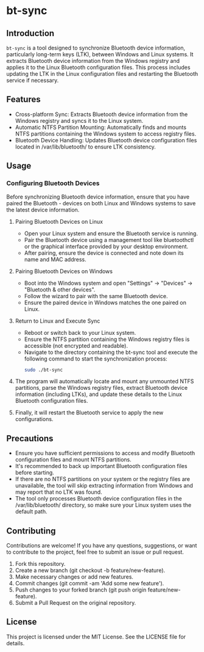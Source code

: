 # bt-sync

## Introduction
`bt-sync` is a tool designed to synchronize Bluetooth device information, particularly long-term keys (LTK), between Windows and Linux systems. It extracts Bluetooth device information from the Windows registry and applies it to the Linux Bluetooth configuration files. This process includes updating the LTK in the Linux configuration files and restarting the Bluetooth service if necessary.

## Features
- Cross-platform Sync: Extracts Bluetooth device information from the Windows registry and syncs it to the Linux system.
- Automatic NTFS Partition Mounting: Automatically finds and mounts NTFS partitions containing the Windows system to access registry files.
- Bluetooth Device Handling: Updates Bluetooth device configuration files located in /var/lib/bluetooth/ to ensure LTK consistency.

## Usage
### Configuring Bluetooth Devices
Before synchronizing Bluetooth device information, ensure that you have paired the Bluetooth - devices on both Linux and Windows systems to save the latest device information.

1. Pairing Bluetooth Devices on Linux
    - Open your Linux system and ensure the Bluetooth service is running.
    - Pair the Bluetooth device using a management tool like bluetoothctl or the graphical interface provided by your desktop environment.
    - After pairing, ensure the device is connected and note down its name and MAC address.

1. Pairing Bluetooth Devices on Windows
    - Boot into the Windows system and open "Settings" -> "Devices" -> "Bluetooth & other devices".
    - Follow the wizard to pair with the same Bluetooth device.
    - Ensure the paired device in Windows matches the one paired on Linux.

1. Return to Linux and Execute Sync
    - Reboot or switch back to your Linux system.
    - Ensure the NTFS partition containing the Windows registry files is accessible (not encrypted and readable).
    - Navigate to the directory containing the bt-sync tool and execute the following command to start the synchronization process:
        ```bash
        sudo ./bt-sync
        ```

1. The program will automatically locate and mount any unmounted NTFS partitions, parse the Windows registry files, extract Bluetooth device information (including LTKs), and update these details to the Linux Bluetooth configuration files.
1. Finally, it will restart the Bluetooth service to apply the new configurations.

## Precautions
 - Ensure you have sufficient permissions to access and modify Bluetooth configuration files and mount NTFS partitions.
 - It's recommended to back up important Bluetooth configuration files before starting.
 - If there are no NTFS partitions on your system or the registry files are unavailable, the tool will skip extracting information from Windows and may report that no LTK was found.
 - The tool only processes Bluetooth device configuration files in the /var/lib/bluetooth/ directory, so make sure your Linux system uses the default path.

## Contributing
Contributions are welcome! If you have any questions, suggestions, or want to contribute to the project, feel free to submit an issue or pull request.

1. Fork this repository.
1. Create a new branch (git checkout -b feature/new-feature).
1. Make necessary changes or add new features.
1. Commit changes (git commit -am 'Add some new feature').
1. Push changes to your forked branch (git push origin feature/new-feature).
1. Submit a Pull Request on the original repository.

## License
This project is licensed under the MIT License. See the LICENSE file for details.

